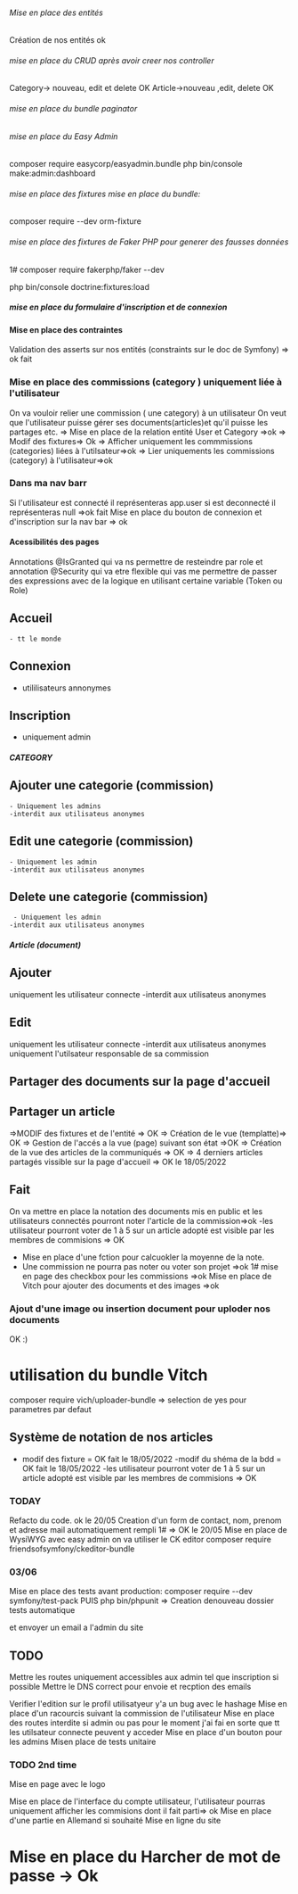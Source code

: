 ###### Mise en place des entités 
Création de nos entités
ok
###### mise en place du CRUD  après avoir creer nos controller
Category-> nouveau, edit et delete OK
Article->nouveau ,edit, delete  OK

###### mise en place du bundle paginator
###### mise en place du Easy Admin
composer require easycorp/easyadmin.bundle
php bin/console make:admin:dashboard

###### mise en place des fixtures mise en place du bundle:
composer require --dev orm-fixture

###### mise en place des fixtures de Faker PHP pour generer des fausses données
1# composer require fakerphp/faker  --dev

php bin/console doctrine:fixtures:load

##### mise en place du formulaire d'inscription et de connexion

#### Mise en place des contraintes
 Validation des asserts sur nos entités (constraints sur le doc de Symfony) => ok fait
 
### Mise en place des commissions (category ) uniquement liée à l'utilisateur
 On va vouloir relier une commission ( une category) à un utilisateur On veut que l'utilisateur puisse gérer ses documents(articles)et qu'il puisse les partages etc.
 => Mise en place de la relation entité User et Category =>ok
 => Modif des fixtures=> Ok
 => Afficher uniquement les commmissions (categories) liées à l'utilsateur=>ok
 => Lier uniquements les commissions (category) à l'utilisateur=>ok

### Dans ma nav barr
Si l'utilisateur est connecté il représenteras app.user si est deconnecté il représenteras null =>ok fait
Mise en place du bouton de connexion et d'inscription sur la nav bar => ok

#### Acessibilités des pages
 Annotations @IsGranted qui va ns permettre de resteindre par role 
 et annotation @Security qui va etre flexible qui vas me permettre de passer des expressions avec de la logique en utilisant certaine variable (Token ou Role)

## Accueil
    - tt le monde
## Connexion
  - utililisateurs annonymes
  ## Inscription
  - uniquement admin
##### CATEGORY
  ## Ajouter une categorie (commission)
    - Uniquement les admins
    -interdit aux utilisateus anonymes

  ## Edit une categorie (commission)
    - Uniquement les admin
    -interdit aux utilisateus anonymes

  ## Delete une categorie (commission)
     - Uniquement les admin
    -interdit aux utilisateus anonymes


##### Article (document)
## Ajouter
uniquement les utilisateur connecte
-interdit aux utilisateus anonymes
 ## Edit 
 uniquement les utilisateur connecte
-interdit aux utilisateus anonymes
uniquement l'utilsateur responsable de sa commission

## Partager des documents sur la page d'accueil
## Partager un article
=>MODIF des fixtures et de l'entité => OK
=> Création de le vue (templatte)=> OK
=> Gestion de l'accés a la vue (page) suivant son état =>OK
=> Création de la vue des articles de la communiqués => OK
=> 4 derniers articles partagés vissible sur la page d'accueil => OK le 18/05/2022


## Fait
On va mettre en place  la notation des documents mis en public et les utilisateurs connectés pourront noter l'article de la commission=>ok
-les utilisateur pourront voter de 1 à 5 sur un article adopté est visible par les membres de commisions => OK
- Mise en place d'une fction pour calcuokler la moyenne de la note.
- Une commission ne pourra pas noter ou voter son projet =>ok
1# mise en page des checkbox pour les commissions =>ok
Mise en place de Vitch pour ajouter des documents et des images =>ok


### Ajout d'une image ou insertion document pour uploder nos documents
OK :)

# utilisation du bundle Vitch
composer require vich/uploader-bundle => selection de yes pour parametres par defaut

## Système de notation de nos articles
- modif des fixture = OK fait le 18/05/2022
-modif du shéma de la bdd = OK fait le 18/05/2022
-les utilisateur pourront voter de 1 à 5 sur un article adopté est visible par les membres de commisions => OK

### TODAY

Refacto du code. ok le 20/05
Creation d'un form de contact, nom, prenom et adresse mail automatiquement rempli
1# => OK le 20/05
Mise en place de WysiWYG avec easy admin on va utiliser le CK editor
 composer require friendsofsymfony/ckeditor-bundle


### 03/06

Mise en place des tests avant production:
composer require --dev symfony/test-pack
PUIS
php bin/phpunit => Creation denouveau dossier tests automatique


et envoyer un email a l'admin du site 



## TODO
Mettre les routes uniquement accessibles aux admin tel que inscription si possible
Mettre le DNS correct pour envoie et recption des emails


Verifier l'edition sur le profil utilisatyeur y'a un bug avec le hashage 
Mise en place d'un racourcis suivant la commission de l'utilisateur
Mise en place des routes interdite  si admin ou pas pour le moment j'ai fai en sorte que tt les utilsateur connecte peuvent y acceder
Mise en place d'un bouton pour les admins
Misen place de tests unitaire

### TODO 2nd time
Mise en page avec le logo

Mise en place de l'interface du compte utilisateur, l'utilisateur pourras uniquement afficher les commisions dont il fait parti=> ok
Mise en place d'une partie en Allemand si souhaité
Mise en ligne du site

# Mise en place du Harcher de mot de passe -> Ok


